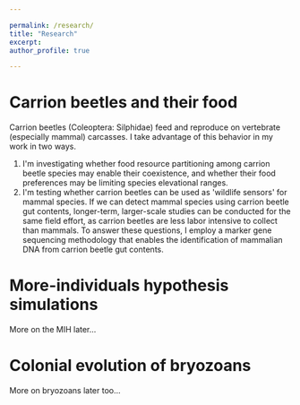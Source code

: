 ```yaml
---

permalink: /research/
title: "Research"
excerpt:
author_profile: true

---
```


Carrion beetles and their food
======

Carrion beetles (Coleoptera: Silphidae) feed and reproduce on vertebrate (especially mammal) carcasses. I take advantage of this behavior in my work in two ways.
1. I'm investigating whether food resource partitioning among carrion beetle species may enable their coexistence, and whether their food preferences may be limiting species elevational ranges.
2. I'm testing whether carrion beetles can be used as 'wildlife sensors' for mammal species. If we can detect mammal species using carrion beetle gut contents, longer-term, larger-scale studies can be conducted for the same field effort, as carrion beetles are less labor intensive to collect than mammals.
To answer these questions, I employ a marker gene sequencing methodology that enables the identification of mammalian DNA from carrion beetle gut contents.


More-individuals hypothesis simulations
======

More on the MIH later...


Colonial evolution of bryozoans
======

More on bryozoans later too...
